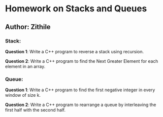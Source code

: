 # Homework on Stacks and Queues

## Author: Zithile

### Stack:

**Question 1**: Write a C++ program to reverse a stack using recursion.

**Question 2**: Write a C++ program to find the Next Greater Element for each element in an array.

### Queue:

**Question 1**: Write a C++ program to find the first negative integer in every window of size k.

**Question 2**: Write a C++ program to rearrange a queue by interleaving the first half with the second half.
